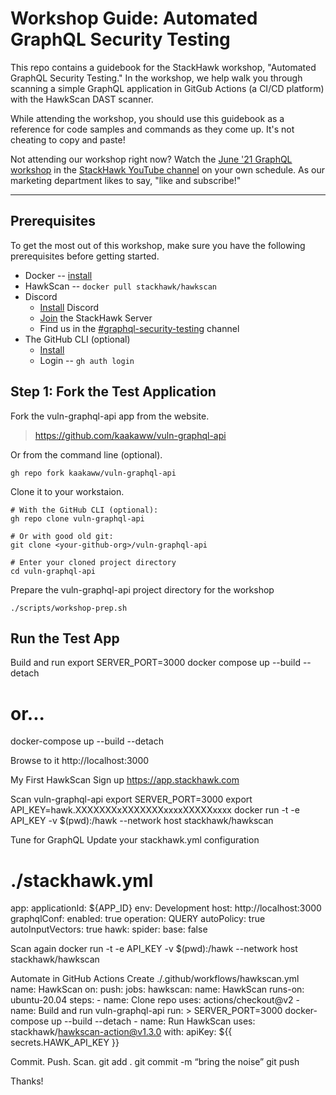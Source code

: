 # Workshop Guide: Automated GraphQL Security Testing

This repo contains a guidebook for the StackHawk workshop, "Automated GraphQL Security Testing." In the workshop, we help walk you through scanning a simple GraphQL application in GitGub Actions (a CI/CD platform) with the HawkScan DAST scanner.

While attending the workshop, you should use this guidebook as a reference for code samples and commands as they come up. It's not cheating to copy and paste!

Not attending our workshop right now? Watch the [June '21 GraphQL workshop](https://www.youtube.com/watch?v=7SiYpZYDlEg) in the [StackHawk YouTube channel](https://www.youtube.com/c/StackHawk) on your own schedule. As our marketing department likes to say, "like and subscribe!"

---
## Prerequisites

To get the most out of this workshop, make sure you have the following prerequisites before getting started.

* Docker -- [install](https://docs.docker.com/get-docker)
* HawkScan -- `docker pull stackhawk/hawkscan`
* Discord 
  * [Install](https://discord.com/) Discord
  * [Join](https://discord.gg/gAqPJPva) the StackHawk Server
  * Find us in the [#graphql-security-testing](https://discord.gg/vXbm3VmE) channel
* The GitHub CLI (optional)
  * [Install](https://github.com/cli/cli#installation)
  * Login -- `gh auth login`

## Step 1: Fork the Test Application

Fork the vuln-graphql-api app from the website.

> https://github.com/kaakaww/vuln-graphql-api

Or from the command line (optional).

```shell
gh repo fork kaakaww/vuln-graphql-api
```

Clone it to your workstaion.

```shell
# With the GitHub CLI (optional):
gh repo clone vuln-graphql-api

# Or with good old git:
git clone <your-github-org>/vuln-graphql-api

# Enter your cloned project directory
cd vuln-graphql-api
```

Prepare the vuln-graphql-api project directory for the workshop
```shell
./scripts/workshop-prep.sh
```

## Run the Test App
Build and run
export SERVER_PORT=3000
docker compose up --build --detach
 # or...
docker-compose up --build --detach

Browse to it
http://localhost:3000

My First HawkScan
Sign up
https://app.stackhawk.com 

Scan vuln-graphql-api
export SERVER_PORT=3000
export API_KEY=hawk.XXXXXXXxXXXXXXXxxxxXXXXXxxxx
docker run -t -e API_KEY -v $(pwd):/hawk --network host stackhawk/hawkscan

Tune for GraphQL
Update your stackhawk.yml configuration
# ./stackhawk.yml
app:
 applicationId: ${APP_ID}
  env: Development
  host: http://localhost:3000
  graphqlConf:
    enabled: true
    operation: QUERY
  autoPolicy: true
  autoInputVectors: true
hawk:
  spider:
    base: false

Scan again
docker run -t -e API_KEY -v $(pwd):/hawk --network host stackhawk/hawkscan

Automate in GitHub Actions
Create ./.github/workflows/hawkscan.yml
name: HawkScan
on:
  push:
jobs:
  hawkscan:
    name: HawkScan
    runs-on: ubuntu-20.04
    steps:
      - name: Clone repo
        uses: actions/checkout@v2
      - name: Build and run vuln-graphql-api
        run: >
          SERVER_PORT=3000
          docker-compose up --build --detach
      - name: Run HawkScan
        uses: stackhawk/hawkscan-action@v1.3.0
        with:
          apiKey: ${{ secrets.HAWK_API_KEY }}

Commit. Push. Scan.
git add .
git commit -m “bring the noise”
git push

Thanks!
